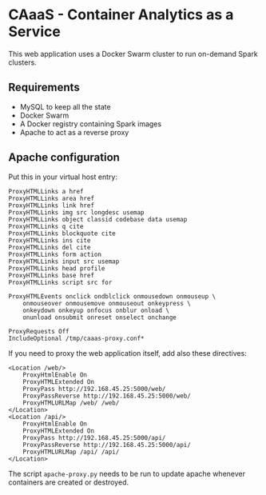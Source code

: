# CAaaS - Container Analytics as a Service

This web application uses a Docker Swarm cluster to run on-demand Spark clusters.

## Requirements

* MySQL to keep all the state
* Docker Swarm
* A Docker registry containing Spark images
* Apache to act as a reverse proxy

## Apache configuration

Put this in your virtual host entry:
```
ProxyHTMLLinks a href
ProxyHTMLLinks area href
ProxyHTMLLinks link href
ProxyHTMLLinks img src longdesc usemap
ProxyHTMLLinks object classid codebase data usemap
ProxyHTMLLinks q cite
ProxyHTMLLinks blockquote cite
ProxyHTMLLinks ins cite
ProxyHTMLLinks del cite
ProxyHTMLLinks form action
ProxyHTMLLinks input src usemap
ProxyHTMLLinks head profile
ProxyHTMLLinks base href
ProxyHTMLLinks script src for

ProxyHTMLEvents onclick ondblclick onmousedown onmouseup \
    onmouseover onmousemove onmouseout onkeypress \
    onkeydown onkeyup onfocus onblur onload \
    onunload onsubmit onreset onselect onchange

ProxyRequests Off
IncludeOptional /tmp/caaas-proxy.conf*
```

If you need to proxy the web application itself, add also these directives:
```
<Location /web/>
    ProxyHtmlEnable On
    ProxyHTMLExtended On
    ProxyPass http://192.168.45.25:5000/web/
    ProxyPassReverse http://192.168.45.25:5000/web/
    ProxyHTMLURLMap /web/ /web/
</Location>
<Location /api/>
    ProxyHtmlEnable On
    ProxyHTMLExtended On
    ProxyPass http://192.168.45.25:5000/api/
    ProxyPassReverse http://192.168.45.25:5000/api/
    ProxyHTMLURLMap /api/ /api/
</Location>
```

The script `apache-proxy.py` needs to be run to update apache whenever containers are created or destroyed.